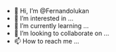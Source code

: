 - 👋 Hi, I’m @Fernandolukan
- 👀 I’m interested in ...
- 🌱 I’m currently learning ...
- 💞️ I’m looking to collaborate on ...
- 📫 How to reach me ...

<!---
Fernandolukan/Fernandolukan is a ✨ special ✨ repository because its `README.md` (this file) appears on your GitHub profile.
You can click the Preview link to take a look at your changes.
--->
